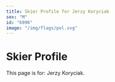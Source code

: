 ```yaml
---
title: Skier Profile for Jerzy Koryciak
sex: "M"
id: "6996"
image: "/img/flags/pol.svg" 
---
```


# Skier Profile

This page is for: Jerzy Koryciak.
    